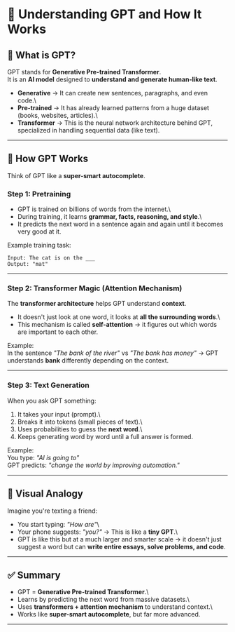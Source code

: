 # 🤖 Understanding GPT and How It Works

## 🔹 What is GPT?

GPT stands for **Generative Pre-trained Transformer**.\
It is an **AI model** designed to **understand and generate human-like
text**.

-   **Generative** → It can create new sentences, paragraphs, and even
    code.\
-   **Pre-trained** → It has already learned patterns from a huge
    dataset (books, websites, articles).\
-   **Transformer** → This is the neural network architecture behind
    GPT, specialized in handling sequential data (like text).

------------------------------------------------------------------------

## 🔹 How GPT Works

Think of GPT like a **super-smart autocomplete**.

### Step 1: Pretraining

-   GPT is trained on billions of words from the internet.\
-   During training, it learns **grammar, facts, reasoning, and
    style**.\
-   It predicts the next word in a sentence again and again until it
    becomes very good at it.

Example training task:

    Input: The cat is on the ___  
    Output: "mat"

------------------------------------------------------------------------

### Step 2: Transformer Magic (Attention Mechanism)

The **transformer architecture** helps GPT understand **context**.

-   It doesn't just look at one word, it looks at **all the surrounding
    words**.\
-   This mechanism is called **self-attention** → it figures out which
    words are important to each other.

Example:\
In the sentence *"The bank of the river"* vs *"The bank has money"* →
GPT understands **bank** differently depending on the context.

------------------------------------------------------------------------

### Step 3: Text Generation

When you ask GPT something:

1.  It takes your input (prompt).\
2.  Breaks it into tokens (small pieces of text).\
3.  Uses probabilities to guess the **next word**.\
4.  Keeps generating word by word until a full answer is formed.

Example:\
You type: *"AI is going to"*\
GPT predicts: *"change the world by improving automation."*

------------------------------------------------------------------------

## 🔹 Visual Analogy

Imagine you're texting a friend:

-   You start typing: *"How are"*\
-   Your phone suggests: *"you?"* → This is like a **tiny GPT**.\
-   GPT is like this but at a much larger and smarter scale → it doesn't
    just suggest a word but can **write entire essays, solve problems,
    and code**.

------------------------------------------------------------------------

## ✅ Summary

-   GPT = **Generative Pre-trained Transformer**.\
-   Learns by predicting the next word from massive datasets.\
-   Uses **transformers + attention mechanism** to understand context.\
-   Works like **super-smart autocomplete**, but far more advanced.

------------------------------------------------------------------------

